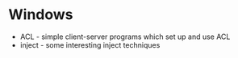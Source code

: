 Windows
========

* ACL - simple client-server programs which set up and use ACL
* inject - some interesting inject techniques